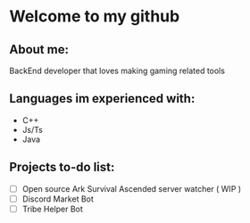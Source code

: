# Welcome to my github 

## About me:
BackEnd developer that loves making gaming related tools 

## Languages im experienced with:
- C++
- Js/Ts
- Java

## Projects to-do list:
- [ ] Open source Ark Survival Ascended server watcher ( WIP )
- [ ] Discord Market Bot
- [ ] Tribe Helper Bot
